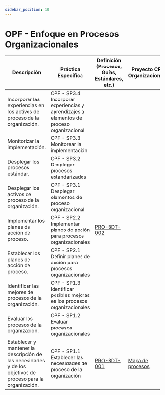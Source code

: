```yaml
---
sidebar_position: 10
---
```


# OPF - Enfoque en Procesos Organizacionales

| Descripción                                                                                                 | Práctica Específica                                                                      | Definición (Procesos, Guías, Estándares, etc.)                            | Proyecto CR Organizacional                                                              | Proyecto Zeitgeist | Proyecto Departamental |
| ----------------------------------------------------------------------------------------------------------- | ---------------------------------------------------------------------------------------- | ------------------------------------------------------------------------- | --------------------------------------------------------------------------------------- | ------------------ | ---------------------- |
| Incorporar las experiencias en los activos de proceso de la organización.                                   | OPF - SP3.4 Incorporar experiencias y aprendizajes a elementos de proceso organizacional |                                                                           |                                                                                         |                    |                        |
| Monitorizar la implementación.                                                                              | OPF - SP3.3 Monitorear la implementación                                                 |                                                                           |                                                                                         |                    |                        |
| Desplegar los procesos estándar.                                                                            | OPF - SP3.2 Desplegar procesos estandarizados                                            |                                                                           |                                                                                         |                    |                        |
| Desplegar los activos de proceso de la organización.                                                        | OPF - SP3.1 Desplegar elementos de proceso organizacional                                |                                                                           |                                                                                         |                    |                        |
| Implementar los planes de acción de proceso.                                                                | OPF - SP2.2 Implementar planes de acción para procesos organizacionales                  | [PRO-BDT-002](https://black-dot-2024.github.io/docs/procesos/pro-bdt-002) |                                                                                         |                    |                        |
| Establecer los planes de acción de proceso.                                                                 | OPF - SP2.1 Definir planes de acción para procesos organizacionales                      |                                                                           |                                                                                         |                    |                        |
| Identificar las mejores de procesos de la organización.                                                     | OPF - SP1.3 Identificar posibles mejoras en los procesos organizacionales                |                                                                           |                                                                                         |                    |                        |
| Evaluar los procesos de la organización.                                                                    | OPF - SP1.2 Evaluar procesos organizacionales                                            |                                                                           |                                                                                         |                    |                        |
| Establecer y mantener la descripción de las necesidades y de los objetivos de proceso para la organización. | OPF - SP1.1 Establecer las necesidades de proceso de la organización                     | [PRO-BDT-001](https://black-dot-2024.github.io/docs/procesos/pro-bdt-001) | [Mapa de procesos](https://black-dot-2024.github.io/docs/procesos/Mapa%20de%20Procesos) |                    |                        |
